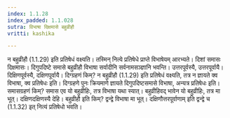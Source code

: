 ```yaml
---
index: 1.1.28
index_padded: 1.1.028
sutra: विभाषा दिक्षमासे बहुव्रीहौ
vritti: kashika

---
```

न बहुव्रीहौ (1.1.29) इति प्रतिषेधं वक्ष्यति। तस्मिन् नित्ये प्रतिषेधे प्राप्ते विभाषेयम् आरभ्यते। दिशां समासः दिक्षमासः। दिगुपदिष्टे समासे बहुव्रीहौ विभाषा सर्वादीनि सर्वनामसञ्ज्ञानि भवन्ति। उत्तरपूर्वस्यै, उत्तरपूर्वायै। दिक्षिणपूर्वस्यै, दक्षिणपूर्वायै। दिग्ग्रहणं किम्? न बहुव्रीहौ (1.1.29) इति प्रतिषेधं वक्ष्यति, तत्र न ज्ञायते क्व विभाषा, क्व प्रतिषेधः इति। दिग्ग्रहणे पुनः क्रियमाणे ज्ञायते दिगुपदिष्टसमासे विभाषा, अन्यत्र प्रतिषेधः इति। समासग्रहणं किम्? समास एव यो बहुव्रीहिः, तत्र विभाषा यथा स्यात्। बहुव्रीहिवद् भावेन यो बहुव्रीहिः, तत्र मा भूत्। दक्षिणदक्षिणस्यै देहि। बहुव्रीहौ इति किम्? द्वन्द्वे विभाषा मा भूत्। दक्षिणौत्तरपूर्वाणाम् इति द्वन्द्वे च (1.1.32) इत् नित्यं प्रतिषेधो भवति।